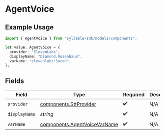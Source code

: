 # AgentVoice

## Example Usage

```typescript
import { AgentVoice } from "syllable-sdk/models/components";

let value: AgentVoice = {
  provider: "ElevenLabs",
  displayName: "Diamond.Rosenbaum",
  varName: "elevenlabs:Sarah",
};
```

## Fields

| Field                                                                        | Type                                                                         | Required                                                                     | Description                                                                  |
| ---------------------------------------------------------------------------- | ---------------------------------------------------------------------------- | ---------------------------------------------------------------------------- | ---------------------------------------------------------------------------- |
| `provider`                                                                   | [components.SttProvider](../../models/components/sttprovider.md)             | :heavy_check_mark:                                                           | N/A                                                                          |
| `displayName`                                                                | *string*                                                                     | :heavy_check_mark:                                                           | N/A                                                                          |
| `varName`                                                                    | [components.AgentVoiceVarName](../../models/components/agentvoicevarname.md) | :heavy_check_mark:                                                           | N/A                                                                          |